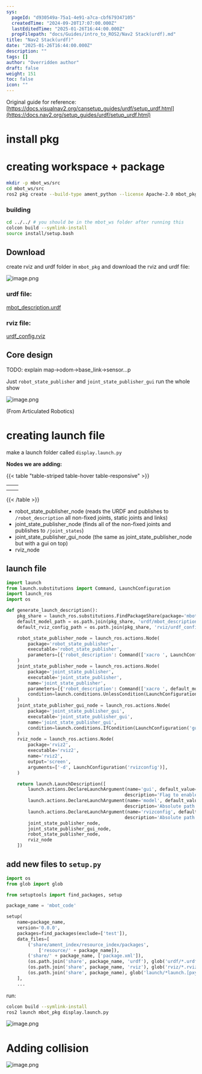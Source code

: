 ```yaml
---
sys:
  pageId: "d930549a-75a1-4e91-a7ca-cbf679347105"
  createdTime: "2024-09-20T17:07:00.000Z"
  lastEditedTime: "2025-01-26T16:44:00.000Z"
  propFilepath: "docs/Guides/intro_to_ROS2/Nav2 Stack(urdf).md"
title: "Nav2 Stack(urdf)"
date: "2025-01-26T16:44:00.000Z"
description: ""
tags: []
author: "Overridden author"
draft: false
weight: 151
toc: false
icon: ""
---
```


Original guide for reference: [https://docs.visualnav2.org/cansetup_guides/urdf/setup_urdf.html](https://docs.nav2.org/setup_guides/urdf/setup_urdf.html)

# install pkg

# creating workspace + package

```bash
mkdir -p mbot_ws/src
cd mbot_ws/src
ros2 pkg create --build-type ament_python --license Apache-2.0 mbot_pkg 
```

### building 

```bash
cd ../../ # you should be in the mbot_ws folder after running this
colcon build --symlink-install  
source install/setup.bash
```

## Download

create rviz and urdf folder in `mbot_pkg` and download the rviz and urdf file:

![image.png](https://prod-files-secure.s3.us-west-2.amazonaws.com/d518164a-d88e-44d1-a4ee-3adb3bd8bce0/60e8d4f3-bb68-4928-b682-3519bd67f0c9/image.png?X-Amz-Algorithm=AWS4-HMAC-SHA256&X-Amz-Content-Sha256=UNSIGNED-PAYLOAD&X-Amz-Credential=ASIAZI2LB466UAYJGWHP%2F20250205%2Fus-west-2%2Fs3%2Faws4_request&X-Amz-Date=20250205T121408Z&X-Amz-Expires=3600&X-Amz-Security-Token=IQoJb3JpZ2luX2VjECsaCXVzLXdlc3QtMiJGMEQCIESU6RyvRxBs6rYK83NEgCqpP9yFSccFp8dPV%2Bwe1F90AiBUV0zNHXPJpn7mXHnn35ONQ1IyBALc9UaUmPYHUnysbyr%2FAwhEEAAaDDYzNzQyMzE4MzgwNSIMbI2etDK%2BcbbulJo8KtwDPMD2c8NIcA1%2Fh7%2BGOEAuOjfmHVGpsbMBiWyrfvDQeZDUkVyuval3iL4YKtQtMW%2Fr197WpyxI19mXZEquQIULNOEH3hzpksURuAJsGOSS3xPlwfB1HBuxoheo2j8k6utDCciAEZty%2B%2BqLGbo1Nt75nDyLXTReMXrISwJkVFwAa0uIdRJ3BQhGHY0Z9Zu1byJriziykL4AaZtq4BTS3EVPuyDVK5EZ97yzsq3eQIQisf0YVwlYp5IVfEszHUfajoD3U6R9OZkhANcm2k5WfcAISq7vIst8RrzUoWPbinu216KrRFYS94nxLnNKwcPjuOvQjBCRrch6mEZ75gM6gjRB86T0sWDycLV6hRcVpM5brtfBmZMwidBL3KsxFsHhnyIjXE1UPDAEIokbSISNzRP7mkraSjMNZq%2B0dymwZ%2FjMgWLoKW1woiFz0ULFZE9lyIHFjKyWjqprGnhJUp7kYBRyanLbibZn6uO7HMOPpcLKfybNwvQr4%2FnYDZlXpAyXyvbelBdee439lTDyQviI9kiodzH%2FDUKWE7nRqy5UZmq8pBFkyIoRlzisGayNlpXYMkfqL0uJ3AP9g%2BJp31q27Ask1M1XZpDRV9EAQ1TOYfX%2BJXAQ6CXIOsMT0D2pnSUwwYyNvQY6pgEoruPiAPpNJmLuLVR2WjppQTwinxSLwfZeAZK6uxxFbhmb%2FaXvid4TJSrGVklB1irkMjDnHoWMPnf8sDHJP5j2dJOjXYdeLEUWSgKgvkjTOtZ%2B4xcbJt3QMj8kiemyqZTdklxzsce2fULbLbCKKL%2Bwo0TsZYGns1yW%2FFQeGMiGreJztUZQiYkvdc1D241rIZ35dtZR2aNtDQO9F5COCAP4laqF4uEm&X-Amz-Signature=8246db0b83eee027a646cbccd63bf7c22af5607735ac3366aed81a7808c22f81&X-Amz-SignedHeaders=host&x-id=GetObject)

### urdf file:

[mbot_description.urdf](https://prod-files-secure.s3.us-west-2.amazonaws.com/d518164a-d88e-44d1-a4ee-3adb3bd8bce0/3b2e2a2a-0671-42c6-9a27-600d8e1f6385/mbot_description.urdf?X-Amz-Algorithm=AWS4-HMAC-SHA256&X-Amz-Content-Sha256=UNSIGNED-PAYLOAD&X-Amz-Credential=ASIAZI2LB466UAYJGWHP%2F20250205%2Fus-west-2%2Fs3%2Faws4_request&X-Amz-Date=20250205T121408Z&X-Amz-Expires=3600&X-Amz-Security-Token=IQoJb3JpZ2luX2VjECsaCXVzLXdlc3QtMiJGMEQCIESU6RyvRxBs6rYK83NEgCqpP9yFSccFp8dPV%2Bwe1F90AiBUV0zNHXPJpn7mXHnn35ONQ1IyBALc9UaUmPYHUnysbyr%2FAwhEEAAaDDYzNzQyMzE4MzgwNSIMbI2etDK%2BcbbulJo8KtwDPMD2c8NIcA1%2Fh7%2BGOEAuOjfmHVGpsbMBiWyrfvDQeZDUkVyuval3iL4YKtQtMW%2Fr197WpyxI19mXZEquQIULNOEH3hzpksURuAJsGOSS3xPlwfB1HBuxoheo2j8k6utDCciAEZty%2B%2BqLGbo1Nt75nDyLXTReMXrISwJkVFwAa0uIdRJ3BQhGHY0Z9Zu1byJriziykL4AaZtq4BTS3EVPuyDVK5EZ97yzsq3eQIQisf0YVwlYp5IVfEszHUfajoD3U6R9OZkhANcm2k5WfcAISq7vIst8RrzUoWPbinu216KrRFYS94nxLnNKwcPjuOvQjBCRrch6mEZ75gM6gjRB86T0sWDycLV6hRcVpM5brtfBmZMwidBL3KsxFsHhnyIjXE1UPDAEIokbSISNzRP7mkraSjMNZq%2B0dymwZ%2FjMgWLoKW1woiFz0ULFZE9lyIHFjKyWjqprGnhJUp7kYBRyanLbibZn6uO7HMOPpcLKfybNwvQr4%2FnYDZlXpAyXyvbelBdee439lTDyQviI9kiodzH%2FDUKWE7nRqy5UZmq8pBFkyIoRlzisGayNlpXYMkfqL0uJ3AP9g%2BJp31q27Ask1M1XZpDRV9EAQ1TOYfX%2BJXAQ6CXIOsMT0D2pnSUwwYyNvQY6pgEoruPiAPpNJmLuLVR2WjppQTwinxSLwfZeAZK6uxxFbhmb%2FaXvid4TJSrGVklB1irkMjDnHoWMPnf8sDHJP5j2dJOjXYdeLEUWSgKgvkjTOtZ%2B4xcbJt3QMj8kiemyqZTdklxzsce2fULbLbCKKL%2Bwo0TsZYGns1yW%2FFQeGMiGreJztUZQiYkvdc1D241rIZ35dtZR2aNtDQO9F5COCAP4laqF4uEm&X-Amz-Signature=cd551e395523138c8b76567c9e7234e3d544d368c40e2e01793ff5332fb5a3cb&X-Amz-SignedHeaders=host&x-id=GetObject)

### rviz file:

[urdf_config.rviz](https://prod-files-secure.s3.us-west-2.amazonaws.com/d518164a-d88e-44d1-a4ee-3adb3bd8bce0/883b4535-a297-4d3c-87a4-6a90962c0695/urdf_config.rviz?X-Amz-Algorithm=AWS4-HMAC-SHA256&X-Amz-Content-Sha256=UNSIGNED-PAYLOAD&X-Amz-Credential=ASIAZI2LB466UAYJGWHP%2F20250205%2Fus-west-2%2Fs3%2Faws4_request&X-Amz-Date=20250205T121408Z&X-Amz-Expires=3600&X-Amz-Security-Token=IQoJb3JpZ2luX2VjECsaCXVzLXdlc3QtMiJGMEQCIESU6RyvRxBs6rYK83NEgCqpP9yFSccFp8dPV%2Bwe1F90AiBUV0zNHXPJpn7mXHnn35ONQ1IyBALc9UaUmPYHUnysbyr%2FAwhEEAAaDDYzNzQyMzE4MzgwNSIMbI2etDK%2BcbbulJo8KtwDPMD2c8NIcA1%2Fh7%2BGOEAuOjfmHVGpsbMBiWyrfvDQeZDUkVyuval3iL4YKtQtMW%2Fr197WpyxI19mXZEquQIULNOEH3hzpksURuAJsGOSS3xPlwfB1HBuxoheo2j8k6utDCciAEZty%2B%2BqLGbo1Nt75nDyLXTReMXrISwJkVFwAa0uIdRJ3BQhGHY0Z9Zu1byJriziykL4AaZtq4BTS3EVPuyDVK5EZ97yzsq3eQIQisf0YVwlYp5IVfEszHUfajoD3U6R9OZkhANcm2k5WfcAISq7vIst8RrzUoWPbinu216KrRFYS94nxLnNKwcPjuOvQjBCRrch6mEZ75gM6gjRB86T0sWDycLV6hRcVpM5brtfBmZMwidBL3KsxFsHhnyIjXE1UPDAEIokbSISNzRP7mkraSjMNZq%2B0dymwZ%2FjMgWLoKW1woiFz0ULFZE9lyIHFjKyWjqprGnhJUp7kYBRyanLbibZn6uO7HMOPpcLKfybNwvQr4%2FnYDZlXpAyXyvbelBdee439lTDyQviI9kiodzH%2FDUKWE7nRqy5UZmq8pBFkyIoRlzisGayNlpXYMkfqL0uJ3AP9g%2BJp31q27Ask1M1XZpDRV9EAQ1TOYfX%2BJXAQ6CXIOsMT0D2pnSUwwYyNvQY6pgEoruPiAPpNJmLuLVR2WjppQTwinxSLwfZeAZK6uxxFbhmb%2FaXvid4TJSrGVklB1irkMjDnHoWMPnf8sDHJP5j2dJOjXYdeLEUWSgKgvkjTOtZ%2B4xcbJt3QMj8kiemyqZTdklxzsce2fULbLbCKKL%2Bwo0TsZYGns1yW%2FFQeGMiGreJztUZQiYkvdc1D241rIZ35dtZR2aNtDQO9F5COCAP4laqF4uEm&X-Amz-Signature=69423da6959ccfca3c2bbbf6e9269d563ba0a6f97dcbd1b53ca771fe86bc921b&X-Amz-SignedHeaders=host&x-id=GetObject)

## Core design

TODO: explain map→odom→base_link→sensor…p

Just `robot_state_publisher` and `joint_state_publisher_gui` run the whole show

![image.png](https://prod-files-secure.s3.us-west-2.amazonaws.com/d518164a-d88e-44d1-a4ee-3adb3bd8bce0/64f4a3b8-f3c0-4033-b559-14312f915650/image.png?X-Amz-Algorithm=AWS4-HMAC-SHA256&X-Amz-Content-Sha256=UNSIGNED-PAYLOAD&X-Amz-Credential=ASIAZI2LB466UAYJGWHP%2F20250205%2Fus-west-2%2Fs3%2Faws4_request&X-Amz-Date=20250205T121408Z&X-Amz-Expires=3600&X-Amz-Security-Token=IQoJb3JpZ2luX2VjECsaCXVzLXdlc3QtMiJGMEQCIESU6RyvRxBs6rYK83NEgCqpP9yFSccFp8dPV%2Bwe1F90AiBUV0zNHXPJpn7mXHnn35ONQ1IyBALc9UaUmPYHUnysbyr%2FAwhEEAAaDDYzNzQyMzE4MzgwNSIMbI2etDK%2BcbbulJo8KtwDPMD2c8NIcA1%2Fh7%2BGOEAuOjfmHVGpsbMBiWyrfvDQeZDUkVyuval3iL4YKtQtMW%2Fr197WpyxI19mXZEquQIULNOEH3hzpksURuAJsGOSS3xPlwfB1HBuxoheo2j8k6utDCciAEZty%2B%2BqLGbo1Nt75nDyLXTReMXrISwJkVFwAa0uIdRJ3BQhGHY0Z9Zu1byJriziykL4AaZtq4BTS3EVPuyDVK5EZ97yzsq3eQIQisf0YVwlYp5IVfEszHUfajoD3U6R9OZkhANcm2k5WfcAISq7vIst8RrzUoWPbinu216KrRFYS94nxLnNKwcPjuOvQjBCRrch6mEZ75gM6gjRB86T0sWDycLV6hRcVpM5brtfBmZMwidBL3KsxFsHhnyIjXE1UPDAEIokbSISNzRP7mkraSjMNZq%2B0dymwZ%2FjMgWLoKW1woiFz0ULFZE9lyIHFjKyWjqprGnhJUp7kYBRyanLbibZn6uO7HMOPpcLKfybNwvQr4%2FnYDZlXpAyXyvbelBdee439lTDyQviI9kiodzH%2FDUKWE7nRqy5UZmq8pBFkyIoRlzisGayNlpXYMkfqL0uJ3AP9g%2BJp31q27Ask1M1XZpDRV9EAQ1TOYfX%2BJXAQ6CXIOsMT0D2pnSUwwYyNvQY6pgEoruPiAPpNJmLuLVR2WjppQTwinxSLwfZeAZK6uxxFbhmb%2FaXvid4TJSrGVklB1irkMjDnHoWMPnf8sDHJP5j2dJOjXYdeLEUWSgKgvkjTOtZ%2B4xcbJt3QMj8kiemyqZTdklxzsce2fULbLbCKKL%2Bwo0TsZYGns1yW%2FFQeGMiGreJztUZQiYkvdc1D241rIZ35dtZR2aNtDQO9F5COCAP4laqF4uEm&X-Amz-Signature=7be9694d5c6faca85c028402b675e90d3a3670f7642753d8f861de25f65917eb&X-Amz-SignedHeaders=host&x-id=GetObject)

(From Articulated Robotics)

# creating launch file

make a launch folder called `display.launch.py`

**Nodes we are adding:**

{{< table "table-striped table-hover table-responsive" >}}

|   |   |
| - | - |
|   |   |
|   |   |

{{< /table >}}

- robot_state_publisher_node (reads the URDF and publishes to `/robot_description` all non-fixed joints, static joints and links)
- joint_state_publisher_node (finds all of the non-fixed joints and publishes to `/joint_states`)
- joint_state_publisher_gui_node (the same as joint_state_publisher_node but with a gui on top)
- rviz_node

## launch file

```python
import launch
from launch.substitutions import Command, LaunchConfiguration
import launch_ros
import os

def generate_launch_description():
    pkg_share = launch_ros.substitutions.FindPackageShare(package='mbot_pkg').find('mbot_pkg')
    default_model_path = os.path.join(pkg_share, 'urdf/mbot_description.urdf')
    default_rviz_config_path = os.path.join(pkg_share, 'rviz/urdf_config.rviz')

    robot_state_publisher_node = launch_ros.actions.Node(
        package='robot_state_publisher',
        executable='robot_state_publisher',
        parameters=[{'robot_description': Command(['xacro ', LaunchConfiguration('model')])}]
    )
    joint_state_publisher_node = launch_ros.actions.Node(
        package='joint_state_publisher',
        executable='joint_state_publisher',
        name='joint_state_publisher',
        parameters=[{'robot_description': Command(['xacro ', default_model_path])}],
        condition=launch.conditions.UnlessCondition(LaunchConfiguration('gui'))
    )
    joint_state_publisher_gui_node = launch_ros.actions.Node(
        package='joint_state_publisher_gui',
        executable='joint_state_publisher_gui',
        name='joint_state_publisher_gui',
        condition=launch.conditions.IfCondition(LaunchConfiguration('gui'))
    )
    rviz_node = launch_ros.actions.Node(
        package='rviz2',
        executable='rviz2',
        name='rviz2',
        output='screen',
        arguments=['-d', LaunchConfiguration('rvizconfig')],
    )

    return launch.LaunchDescription([
        launch.actions.DeclareLaunchArgument(name='gui', default_value='True',
                                            description='Flag to enable joint_state_publisher_gui'),
        launch.actions.DeclareLaunchArgument(name='model', default_value=default_model_path,
                                            description='Absolute path to robot urdf file'),
        launch.actions.DeclareLaunchArgument(name='rvizconfig', default_value=default_rviz_config_path,
                                            description='Absolute path to rviz config file'),
        joint_state_publisher_node,
        joint_state_publisher_gui_node,
        robot_state_publisher_node,
        rviz_node
    ])
```

## add new files to `setup.py` 

```python
import os
from glob import glob

from setuptools import find_packages, setup

package_name = 'mbot_code'

setup(
    name=package_name,
    version='0.0.0',
    packages=find_packages(exclude=['test']),
    data_files=[
        ('share/ament_index/resource_index/packages',
            ['resource/' + package_name]),
        ('share/' + package_name, ['package.xml']),
        (os.path.join('share', package_name, 'urdf'), glob('urdf/*.urdf')),
        (os.path.join('share', package_name, 'rviz'), glob('rviz/*.rviz*')),
        (os.path.join('share', package_name), glob('launch/*launch.[pxy][yma]*')),
    ],
    ...
```

run:

```bash
colcon build --symlink-install
ros2 launch mbot_pkg display.launch.py
```

![image.png](https://prod-files-secure.s3.us-west-2.amazonaws.com/d518164a-d88e-44d1-a4ee-3adb3bd8bce0/98177d9e-161f-4928-ab62-342d42c35cff/image.png?X-Amz-Algorithm=AWS4-HMAC-SHA256&X-Amz-Content-Sha256=UNSIGNED-PAYLOAD&X-Amz-Credential=ASIAZI2LB466UAYJGWHP%2F20250205%2Fus-west-2%2Fs3%2Faws4_request&X-Amz-Date=20250205T121408Z&X-Amz-Expires=3600&X-Amz-Security-Token=IQoJb3JpZ2luX2VjECsaCXVzLXdlc3QtMiJGMEQCIESU6RyvRxBs6rYK83NEgCqpP9yFSccFp8dPV%2Bwe1F90AiBUV0zNHXPJpn7mXHnn35ONQ1IyBALc9UaUmPYHUnysbyr%2FAwhEEAAaDDYzNzQyMzE4MzgwNSIMbI2etDK%2BcbbulJo8KtwDPMD2c8NIcA1%2Fh7%2BGOEAuOjfmHVGpsbMBiWyrfvDQeZDUkVyuval3iL4YKtQtMW%2Fr197WpyxI19mXZEquQIULNOEH3hzpksURuAJsGOSS3xPlwfB1HBuxoheo2j8k6utDCciAEZty%2B%2BqLGbo1Nt75nDyLXTReMXrISwJkVFwAa0uIdRJ3BQhGHY0Z9Zu1byJriziykL4AaZtq4BTS3EVPuyDVK5EZ97yzsq3eQIQisf0YVwlYp5IVfEszHUfajoD3U6R9OZkhANcm2k5WfcAISq7vIst8RrzUoWPbinu216KrRFYS94nxLnNKwcPjuOvQjBCRrch6mEZ75gM6gjRB86T0sWDycLV6hRcVpM5brtfBmZMwidBL3KsxFsHhnyIjXE1UPDAEIokbSISNzRP7mkraSjMNZq%2B0dymwZ%2FjMgWLoKW1woiFz0ULFZE9lyIHFjKyWjqprGnhJUp7kYBRyanLbibZn6uO7HMOPpcLKfybNwvQr4%2FnYDZlXpAyXyvbelBdee439lTDyQviI9kiodzH%2FDUKWE7nRqy5UZmq8pBFkyIoRlzisGayNlpXYMkfqL0uJ3AP9g%2BJp31q27Ask1M1XZpDRV9EAQ1TOYfX%2BJXAQ6CXIOsMT0D2pnSUwwYyNvQY6pgEoruPiAPpNJmLuLVR2WjppQTwinxSLwfZeAZK6uxxFbhmb%2FaXvid4TJSrGVklB1irkMjDnHoWMPnf8sDHJP5j2dJOjXYdeLEUWSgKgvkjTOtZ%2B4xcbJt3QMj8kiemyqZTdklxzsce2fULbLbCKKL%2Bwo0TsZYGns1yW%2FFQeGMiGreJztUZQiYkvdc1D241rIZ35dtZR2aNtDQO9F5COCAP4laqF4uEm&X-Amz-Signature=0feb90a66a3a251d957f9bc89910168519582d957d0c7e89bac6e6bd0c6e1e23&X-Amz-SignedHeaders=host&x-id=GetObject)

# Adding collision

![image.png](https://prod-files-secure.s3.us-west-2.amazonaws.com/d518164a-d88e-44d1-a4ee-3adb3bd8bce0/6c70e3ae-bba2-425a-8727-0c3370140bcf/image.png?X-Amz-Algorithm=AWS4-HMAC-SHA256&X-Amz-Content-Sha256=UNSIGNED-PAYLOAD&X-Amz-Credential=ASIAZI2LB466UAYJGWHP%2F20250205%2Fus-west-2%2Fs3%2Faws4_request&X-Amz-Date=20250205T121408Z&X-Amz-Expires=3600&X-Amz-Security-Token=IQoJb3JpZ2luX2VjECsaCXVzLXdlc3QtMiJGMEQCIESU6RyvRxBs6rYK83NEgCqpP9yFSccFp8dPV%2Bwe1F90AiBUV0zNHXPJpn7mXHnn35ONQ1IyBALc9UaUmPYHUnysbyr%2FAwhEEAAaDDYzNzQyMzE4MzgwNSIMbI2etDK%2BcbbulJo8KtwDPMD2c8NIcA1%2Fh7%2BGOEAuOjfmHVGpsbMBiWyrfvDQeZDUkVyuval3iL4YKtQtMW%2Fr197WpyxI19mXZEquQIULNOEH3hzpksURuAJsGOSS3xPlwfB1HBuxoheo2j8k6utDCciAEZty%2B%2BqLGbo1Nt75nDyLXTReMXrISwJkVFwAa0uIdRJ3BQhGHY0Z9Zu1byJriziykL4AaZtq4BTS3EVPuyDVK5EZ97yzsq3eQIQisf0YVwlYp5IVfEszHUfajoD3U6R9OZkhANcm2k5WfcAISq7vIst8RrzUoWPbinu216KrRFYS94nxLnNKwcPjuOvQjBCRrch6mEZ75gM6gjRB86T0sWDycLV6hRcVpM5brtfBmZMwidBL3KsxFsHhnyIjXE1UPDAEIokbSISNzRP7mkraSjMNZq%2B0dymwZ%2FjMgWLoKW1woiFz0ULFZE9lyIHFjKyWjqprGnhJUp7kYBRyanLbibZn6uO7HMOPpcLKfybNwvQr4%2FnYDZlXpAyXyvbelBdee439lTDyQviI9kiodzH%2FDUKWE7nRqy5UZmq8pBFkyIoRlzisGayNlpXYMkfqL0uJ3AP9g%2BJp31q27Ask1M1XZpDRV9EAQ1TOYfX%2BJXAQ6CXIOsMT0D2pnSUwwYyNvQY6pgEoruPiAPpNJmLuLVR2WjppQTwinxSLwfZeAZK6uxxFbhmb%2FaXvid4TJSrGVklB1irkMjDnHoWMPnf8sDHJP5j2dJOjXYdeLEUWSgKgvkjTOtZ%2B4xcbJt3QMj8kiemyqZTdklxzsce2fULbLbCKKL%2Bwo0TsZYGns1yW%2FFQeGMiGreJztUZQiYkvdc1D241rIZ35dtZR2aNtDQO9F5COCAP4laqF4uEm&X-Amz-Signature=7d4dfe9da9bcb744134d0a7b77cbefcf84ab766c9800687803932aef5140bcfc&X-Amz-SignedHeaders=host&x-id=GetObject)
